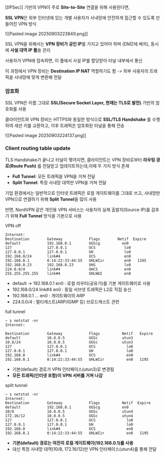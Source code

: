 
[[IPSec]] 기반의 VPN이 주로 **Site-to-Site** 연결을 위해 사용된다면,

**SSL VPN**은 외부 인터넷에 있는 개별 사용자가 사내망에 안전하게 접근할 수 있도록 만들어진 VPN 방식


![[Pasted image 20250903223849.png]]


SSL VPN을 위해서는 **VPN 장비가 공인 IP**를 가지고 있어야 하며 (DMZ에 배치), 동시에 **사설 대역 IP 풀**을 관리 

사용자가 VPN에 접속하면, 이 풀에서 사설 IP를 할당받아 터널 내부에서 통신

이 과정에서 VPN 장비는 **Destination IP NAT** 역할하기도 함 
-> 외부 사용자의 트래픽을 사내망에 맞게 변환해 전달


### 암호화

SSL VPN은 이름 그대로 **SSL(Secure Socket Layer, 현재는 TLS로 발전)** 기반의 암호화를 사용

클라이언트와 VPN 장비는 HTTPS와 동일한 방식으로 **SSL/TLS Handshake** 를 수행하여 세션 키를 교환하고, 이후 트래픽은 암호화된 터널을 통해 전송

![[Pasted image 20250903224137.png]]



### Client routing table update

TLS Handshake가 끝나고 터널이 맺어지면, 클라이언트는 VPN 장비로부터 **라우팅 경로(Route Push)** 를 전달받고 업데이트하는데,이때 두 가지 방식 존재

- **Full Tunnel**: 모든 트래픽을 VPN을 거쳐 전달
- **Split Tunnel**: 특정 사내망 대역만 VPN을 거쳐 전달
  

기업 환경에서는 일반적으로 인터넷 트래픽은 로컬 게이트웨이를 그대로 쓰고, 사내망만 VPN으로 연결하기 위해 **Split Tunnel**을 많이 사용

반면, NordVPN 같은 개인용 VPN 서비스는 사용자의 실제 출발지(Source IP)를 감추기 위해 **Full Tunnel** 방식을 기본으로 사용

VPN off
```
Internet:
Destination        Gateway            Flags        Netif  Expire
default            192.168.0.1        UGScg          en0
127                127.0.0.1          UCS             lo0
127.0.0.1          127.0.0.1          UH              lo0
192.168.0/24       link#4             UCS             en0
192.168.0.1        0:14:22:33:44:55   UHLWIir         en0   1195
192.168.0.23       192.168.0.23       UHS             lo0
224.0.0/4          link#4             UmCS            en0
255.255.255.255    link#4             UHLWbI          en0

````
- default → 192.168.0.1 en0 : 로컬 라우터(공유기)를 기본 게이트웨이로 사용
- 192.168.0/24 link#4 en0 : 동일 서브넷 트래픽은 L2로 직접 송신
- 192.168.0.1 … en0 : 게이트웨이의 ARP 
- 224.0.0/4 : 멀티캐스트(ARP/IGMP 등) 브로드캐스트 관련


full tunnel
```
~ ❯ netstat -nr                                                                  
Internet:

Destination        Gateway            Flags          Netif   Expire
default            10.8.0.5           UGSc           utun3
10.8/24            10.8.0.5           UGSc           utun3
127                127.0.0.1          UCS              lo0
127.0.0.1          127.0.0.1          UH               lo0
192.168.0          link#4             UCS              en0
192.168.0.1        0:14:22:33:44:55   UHLWIir          en0   1195

````
- 기본(default) 경로가 VPN 인터페이스(utun3)로 변경됨
- **모든 트래픽(인터넷 포함)이 VPN 서버를 거쳐 나감**


split tunnel
```
~ ❯ netstat -nr                                                                  
Internet:
Destination        Gateway            Flags          Netif  Expire
default            192.168.0.1        UGScg          en0
10/8               10.8.0.5           UGSc           utun4
172.16/12          10.8.0.5           UGSc           utun4
127                127.0.0.1          UCS              lo0
127.0.0.1          127.0.0.1          UH               lo0
192.168.0          link#4             UCS              en0
192.168.0.1        0:14:22:33:44:55   UHLWIir          en0   1195
````
- **기본(default) 경로는 여전히 로컬 게이트웨이(192.168.0.1)를 사용**
- 대신 특정 사내망 대역(10/8, 172.16/12)만 VPN 인터페이스(utun4)를 통해 전달

